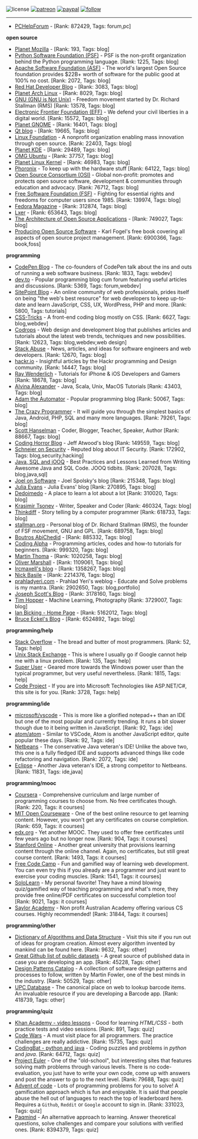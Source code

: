![license](https://img.shields.io/github/license/prahladyeri/siterank-stats.svg)
[![patreon](https://img.shields.io/badge/Patreon-brown.svg?logo=patreon)](https://www.patreon.com/prahladyeri)
[![paypal](https://img.shields.io/badge/PayPal-blue.svg?logo=paypal)](https://www.paypal.com/cgi-bin/webscr?cmd=_s-xclick&hosted_button_id=JM8FUXNFUK6EU)
[![follow](https://img.shields.io/twitter/follow/prahladyeri.svg?style=social)](https://twitter.com/prahladyeri)

---
- [PCHelpForum](https://pchelpforum.net) -  [Rank: 872429, Tags: forum,pc]

**open source**

- [Planet Mozilla](http://planet.mozilla.org/) -  [Rank: 193, Tags: blog]
- [Python Software Foundation (PSF)](https://www.python.org/psf/) - PSF is the non-profit organization behind the Python programming language. [Rank: 1225, Tags: blog]
- [Apache Software Foundation (ASF)](https://www.apache.org/) - The world's largest Open Source foundation provides $22B+ worth of software for the public good at 100% no cost. [Rank: 2072, Tags: blog]
- [Red Hat Developer Blog](https://developerblog.redhat.com/) -  [Rank: 3083, Tags: blog]
- [Planet Arch Linux](https://planet.archlinux.org/) -  [Rank: 8029, Tags: blog]
- [GNU (GNU is Not Unix)](https://www.gnu.org) - Freedom movement started by Dr. Richard Stallman (RMS) [Rank: 13578, Tags: blog]
- [Electronic Frontier Foundation (EFF)](https://www.eff.org/) - We defend your civil liberties in a digital world. [Rank: 15572, Tags: blog]
- [Planet GNOME](https://planet.gnome.org/) -  [Rank: 16401, Tags: blog]
- [Qt blog](http://blog.qt.io/) -  [Rank: 19665, Tags: blog]
- [Linux Foundation](https://www.linuxfoundation.org/) - A nonprofit organization enabling mass innovation through open source. [Rank: 22403, Tags: blog]
- [Planet KDE](https://planet.kde.org/) -  [Rank: 29489, Tags: blog]
- [OMG Ubuntu](https://www.omgubuntu.co.uk/) -  [Rank: 37757, Tags: blog]
- [Planet Linux Kernel](http://planet.kernel.org/) -  [Rank: 46983, Tags: blog]
- [Phoronix](https://www.phoronix.com/) - To keep up with the hardware stuff [Rank: 64122, Tags: blog]
- [Open Source Consortium (OSI)](https://opensource.org) - Global non-profit: promotes and protects open source software, development & communities through education and advocacy. [Rank: 76712, Tags: blog]
- [Free Software Foundation (FSF)](https://www.fsf.org/) - Fighting for essential rights and freedoms for computer users since 1985. [Rank: 139974, Tags: blog]
- [Fedora Magazine](https://fedoramagazine.org/) -  [Rank: 312874, Tags: blog]
- [Lxer](http://lxer.com/) -  [Rank: 653643, Tags: blog]
- [The Architecture of Open Source Applications](http://www.aosabook.org/en/index.html) -  [Rank: 749027, Tags: blog]
- [Producing Open Source Software](https://producingoss.com/) - Karl Fogel's free book covering all aspects of open source project management. [Rank: 6900366, Tags: book,foss]

**programming**

- [CodePen Blog](https://blog.codepen.io/) - The co-founders of CodePen talk about the ins and outs of running a web software business. [Rank: 1833, Tags: webdev]
- [dev.to](https://dev.to/) - Popular programming blog cum forum featuring useful articles and discussions. [Rank: 5369, Tags: forum,webdev]
- [SitePoint Blog](https://www.sitepoint.com/blog/) - An online community of web professionals, prides itself on being "the web's best resource" for web developers to keep up-to-date and learn JavaScript, CSS, UX, WordPress, PHP and more. [Rank: 5800, Tags: tutorials]
- [CSS-Tricks](https://css-tricks.com/) - A front-end coding blog mostly on CSS. [Rank: 6627, Tags: blog,webdev]
- [Codrops](https://tympanus.net/codrops/) - Web design and development blog that publishes articles and tutorials about the latest web trends, techniques and new possibilities. [Rank: 12623, Tags: blog,webdev,web design]
- [Stack Abuse](https://stackabuse.com/) - News, articles, and ideas for software engineers and web developers. [Rank: 12670, Tags: blog]
- [hackr.io](https://hackr.io/blog) - Insightful articles by the Hackr programming and Design community. [Rank: 14447, Tags: blog]
- [Ray Wenderlich](https://www.raywenderlich.com/) - Tutorials for iPhone & iOS Developers and Gamers [Rank: 18678, Tags: blog]
- [Alvina Alexander](https://alvinalexander.com/) - Java, Scala, Unix, MacOS Tutorials [Rank: 43403, Tags: blog]
- [Adam the Automator](https://adamtheautomator.com/) - Popular programming blog [Rank: 50067, Tags: blog]
- [The Crazy Programmer](https://www.thecrazyprogrammer.com/) - It will guide you through the simplest basics of Java, Android, PHP, SQL and many more languages. [Rank: 79261, Tags: blog]
- [Scott Hanselman](https://www.hanselman.com/) - Coder, Blogger, Teacher, Speaker, Author [Rank: 88667, Tags: blog]
- [Coding Horror Blog](https://blog.codinghorror.com/) - Jeff Atwood's blog [Rank: 149559, Tags: blog]
- [Schneier on Security](https://www.schneier.com/) - Reputed blog about IT Security. [Rank: 172902, Tags: blog,security,hacking]
- [Java, SQL and jOOQ](https://blog.jooq.org/) - Best Practices and Lessons Learned from Writing Awesome Java and SQL Code. JOOQ tidbits. [Rank: 207028, Tags: blog,java,sql]
- [Joel on Software](https://www.joelonsoftware.com/) - Joel Spolsky's blog [Rank: 215348, Tags: blog]
- [Julia Evans](https://jvns.ca/) - Julia Evans' blog [Rank: 270895, Tags: blog]
- [Dedoimedo](https://www.dedoimedo.com/) - A place to learn a lot about a lot [Rank: 310020, Tags: blog]
- [Krasimir Tsonev](https://krasimirtsonev.com/) - Writer, Speaker and Coder [Rank: 460324, Tags: blog]
- [Thinkdiff](https://thinkdiff.net/) - Story telling by a computer programmer [Rank: 618733, Tags: blog]
- [stallman.org](https://stallman.org) - Personal blog of Dr. Richard Stallman (RMS), the founder of FSF movement, GNU and GPL. [Rank: 689758, Tags: blog]
- [Boutros AbiChedid](https://bacsoftwareconsulting.com/blog/index.php/about/) -  [Rank: 885332, Tags: blog]
- [Coding Alpha](https://www.codingalpha.com/) - Programming articles, codes and how-to tutorials for beginners. [Rank: 999320, Tags: blog]
- [Martin Thoma](https://martin-thoma.com/) -  [Rank: 1020258, Tags: blog]
- [Oliver Marshall](https://olivermarshall.net/) -  [Rank: 1109061, Tags: blog]
- [Ircmaxell's blog](https://blog.ircmaxell.com/) -  [Rank: 1358267, Tags: blog]
- [Nick Basile](https://nick-basile.com/) -  [Rank: 2214376, Tags: blog]
- [prahladyeri.com](https://prahladyeri.com) - Prahlad Yeri's weblog - Educate and Solve problems is my mantra. [Rank: 2902650, Tags: blog,portfolio]
- [Joseph Scott's Blog](https://blog.josephscott.org/) -  [Rank: 3178160, Tags: blog]
- [Tim Hopper](https://tdhopper.com/) - Machine Learning, Photography [Rank: 3729007, Tags: blog]
- [Ian Bicking - Home Page](https://www.ianbicking.org/) -  [Rank: 5162012, Tags: blog]
- [Bruce Eckel's Blog](https://www.bruceeckel.com/) -  [Rank: 6524892, Tags: blog]

**programming/help**

- [Stack Overflow](https://stackoverflow.com) - The bread and butter of most programmers. [Rank: 52, Tags: help]
- [Unix Stack Exchange](https://unix.stackexchange.com) - This is where I usually go if Google cannot help me with a linux problem. [Rank: 135, Tags: help]
- [Super User](https://superuser.com) - Geared more towards the Windows power user than the typical programmer, but very useful nevertheless. [Rank: 1815, Tags: help]
- [Code Project](https://www.codeproject.com) - If you are into Microsoft Technologies like ASP.NET/C#, this site is for you. [Rank: 3728, Tags: help]

**programming/ide**

- [microsoft/vscode](https://github.com/microsoft/vscode) - This is more like a glorified notepad++ than an IDE but one of the most popular and currently trending. It runs a bit slower though due to it being written in JavaScript. [Rank: 92, Tags: ide]
- [atom/atom](https://github.com/atom/atom) - Similar to VSCode, Atom is another JavaScript editor, quite popular these days. [Rank: 92, Tags: ide]
- [Netbeans](https://netbeans.apache.org/) - The conservative Java veteran's IDE! Unlike the above two, this one is a fully fledged IDE and supports advanced things like code refactoring and navigation. [Rank: 2072, Tags: ide]
- [Eclipse](https://eclipse.org) - Another Java veteran's IDE, a strong competitor to Netbeans. [Rank: 11831, Tags: ide,java]

**programming/mooc**

- [Coursera](https://www.coursera.org/) - Comprehensive curriculum and large number of programming courses to choose from. No free certificates though. [Rank: 220, Tags: it courses]
- [MIT Open Courseware](https://ocw.mit.edu) - One of the best online resource to get learning content. However, you won't get any certificates on course completion. [Rank: 659, Tags: it courses]
- [edx.org](https://courses.edx.org/) - Yet another MOOC. They used to offer free certificates until few years ago but no longer now. [Rank: 904, Tags: it courses]
- [Stanford Online](http://online.stanford.edu/) - Another great university that provisions learning content through the online channel. Again, no certificates, but still great course content. [Rank: 1493, Tags: it courses]
- [Free Code Camp](https://www.freecodecamp.org/) - Fun and gamified way of learning web development. You can even try this if you already are a programmer and just want to exercise your coding muscles. [Rank: 1541, Tags: it courses]
- [SoloLearn](https://www.sololearn.com) - My personal favorite! They have a mind blowing quiz/gamified way of teaching programming and what's more, they provide free online/PDF certificates on successful completion too! [Rank: 9021, Tags: it courses]
- [Saylor Academy](https://learn.saylor.org) - Non profit Australian Academy offering various CS courses. Highly recommended! [Rank: 31844, Tags: it courses]

**programming/other**

- [Dictionary of Algorithms and Data Structure](http://xlinux.nist.gov/dads/) - Visit this site if you run out of ideas for program creation. Almost every algorithm invented by mankind can be found here. [Rank: 9632, Tags: other]
- [Great Github list of public datasets](http://www.datasciencecentral.com/profiles/blogs/great-github-list-of-public-data-sets) - A great source of published data in case you are developing an app. [Rank: 45228, Tags: other]
- [Design Patterns Catalog](http://martinfowler.com/eaaCatalog/) - A collection of software design patterns and processes to follow, written by Martin Fowler, one of the best minds in the industry. [Rank: 50529, Tags: other]
- [UPC Database](https://www.upcdatabase.com/itemform.asp) - The canonical place on web to lookup barcode items. An invaluable resource if you are developing a Barcode app. [Rank: 418739, Tags: other]

**programming/quiz**

- [Khan Academy - video lessons](https://www.khanacademy.org/) - Good for learning *HTML/CSS* - both practice tests and video sessions. [Rank: 891, Tags: quiz]
- [Code Wars](https://www.codewars.com/) - A must visit place for all programmers. The practice challenges are really addictive. [Rank: 15735, Tags: quiz]
- [CodingBat - python and java](https://codingbat.com/) - Coding puzzles and problems in *python* and *java*. [Rank: 64712, Tags: quiz]
- [Project Euler](https://projecteuler.net/) - One of the "old-school", but interesting sites that features solving math problems through various levels. There is no code-evaluation, you just have to write your own code, come up with answers and post the answer to go to the next level. [Rank: 79688, Tags: quiz]
- [Advent of code](https://adventofcode.com/) - Lots of programming problems for you to solve! A gamification approach which is fun and enjoyable. It is said that people abuse the hell out of languages to reach the top of leaderboard here. Requires a `Github`, `Reddit` or `Google` account to sign in. [Rank: 331023, Tags: quiz]
- [Paqmind](https://paqmind.com/) - An alternative approach to learning. Answer theoretical questions, solve challenges and compare your solutions with verified ones. [Rank: 8394379, Tags: quiz]

